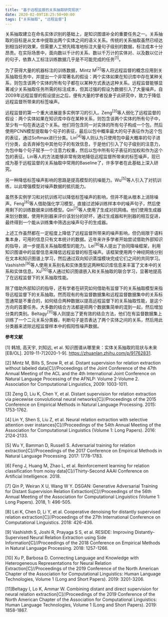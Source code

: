 ```yaml
---
title: "基于远程监督的关系抽取研究现状"
date: 2020-02-09T18:25:58+00:00
tags: ["关系抽取", "远程监督"]
---
```


关系抽取建立在命名实体识别的基础上，是知识图谱补全的重要任务之一。关系抽取的目标是从文本中提取出两个实体之间的语义关系。传统的关系抽取虽然已经达到相当好的效果，但需要人工预先精准地标注大量句子级别的数据，标注成本十分昂贵。在实际场景中，面向数以千计的关系、数以千万计的实体对、以及数以亿计的句子，依靠人工标注训练数据几乎是不可能完成的任务<sup>[1]</sup>。

为了获得大量的机器标注的训练数据，Mintz M<sup>[2]</sup>等人将远程监督的概念应用到关系抽取任务中，并提出一个非常著名的假设：两个实体如果在知识库中存在某种关系，则包含该两个实体的所有句子都在以某种方式表达这种关系。远程监督能够显著减少关系抽取任务所需的标注成本，但其过强的假设为数据引入了大量噪声。自2009年远程监督的假设提出之后，便有大量的学者投身于此研究中，致力于降低远程监督所带来的标签噪声。

远程监督的第一个重大进展是多实例学习的引入。Zeng<sup>[3]</sup>等人弱化了远程监督的假设：两个实体如果在知识库中存在某种关系，则包含该两个实体的所有句子中，至少有一句在表达这个关系。他们将包含同一对实体的所有句子构成一个包，然后使用PCNN模型提取每个句子的表征，最后以包中概率最大的句子表征作为这个包的表征，通过Softmax进行分类。Lin<sup>[4]</sup>等人则认为只使用包中最大概率的句子进行分类，会丢弃掉包中其他句子的有效信息，于是他们引入了句子级别的注意力，为包中每个句子赋予一个注意力权重，然后以包中所有句子表征的加权和作为这个包的表征。Lin等人的方法能够非常有效地降低远程监督所带来的标签噪声，现已成为基于远程监督的关系抽取中常用的Baseline了，许多学者在此基础上深入研究。

另一种降低标签噪声影响的思路是提高模型的抗噪能力。Wu<sup>[5]</sup>等人引入了对抗训练，以此增强模型对噪声数据的抵抗能力。

虽然多实例学习和对抗训练可以降低标签噪声的影响，但并不能从根本上消除噪声。Feng<sup>[6]</sup>等人借助强化学习模型，直接过滤掉训练样本中的噪声句子，然后使用剩下的训练数据来训练模型。Qin<sup>[7]</sup>等人使用了生成对抗网络。他们使用生成器来划分数据，使用判别器来评价该划分的好坏，通过生成器和判别器的相互促进，最终得到一个能从训练集中筛选出噪声句子的生成器。

上述工作虽然都在一定程度上降低了远程监督所带来的噪声影响，但仍局限于语料集本身，可用的信息只有文本统计的数据。近年来许多学者开始尝试借助外部知识的指导，进一步提高关系抽取模型的能力。Lei<sup>[8]</sup>等人提出了协同降噪框架，利用知识图谱中的监督信息来降低远程监督的标签噪声。该框架使用两个神经网络分别在文本和知识图谱上学习，然后通过双向知识蒸馏模块完成它们之间的共同学习。Vashishth<sup>[9]</sup>等人使用关系别名和实体类型这两种知识库信息来丰富了文本中的关系和实体信息。Xu<sup>[10]</sup>等人通过知识图谱嵌入和关系抽取的联合学习，显著地提高了在远程监督下的关系抽取性能。

除了借助外部知识的指导，还有学者在研究如何借助有监督下的关系抽取模型来指导远程监督下的关系抽取。然而现有的有监督数据集和远程监督数据集中的关系标签通常是不重合的，如何结合两种数据以提高远程监督下的关系抽取性能，是这个方向的首要任务。大多数的结合方法都是把两个数据集简单的混到一起，然后增加分类的类别。Beltagy<sup>[11]</sup>等人则提出了更有效的结合方法，他们在有监督数据集上训练了一个二元关系分类器，判断句子是否表达了两个实体之间的关系，然后用此分类器来滤除远程监督样本中的假阳性噪声数据。

**参考文献**

[1]   韩旭, 高天宇, 刘知远, et al. 知识图谱从哪里来：实体关系抽取的现状与未来[EB/OL]. 2019-11-7[2020-1-9]. https://zhuanlan.zhihu.com/p/91762831.

[2]   Mintz M, Bills S, Snow R, et al. Distant supervision for relation extraction without labeled data[C]//Proceedings of the Joint Conference of the 47th Annual Meeting of the ACL and the 4th International Joint Conference on Natural Language Processing of the AFNLP: Volume 2-Volume 2. Association for Computational Linguistics, 2009: 1003-1011.

[3]   Zeng D, Liu K, Chen Y, et al. Distant supervision for relation extraction via piecewise convolutional neural networks[C]//Proceedings of the 2015 Conference on Empirical Methods in Natural Language Processing. 2015: 1753-1762.

[4]   Lin Y, Shen S, Liu Z, et al. Neural relation extraction with selective attention over instances[C]//Proceedings of the 54th Annual Meeting of the Association for Computational Linguistics (Volume 1: Long Papers). 2016: 2124-2133.

[5]   Wu Y, Bamman D, Russell S. Adversarial training for relation extraction[C]//Proceedings of the 2017 Conference on Empirical Methods in Natural Language Processing. 2017: 1778-1783.

[6]   Feng J, Huang M, Zhao L, et al. Reinforcement learning for relation classification from noisy data[C]//Thirty-Second AAAI Conference on Artificial Intelligence. 2018.

[7]   Qin P, Weiran X U, Wang W Y. DSGAN: Generative Adversarial Training for Distant Supervision Relation Extraction[C]//Proceedings of the 56th Annual Meeting of the Association for Computational Linguistics (Volume 1: Long Papers). 2018, 1: 496-505.

[8]   Lei K, Chen D, Li Y, et al. Cooperative denoising for distantly supervised relation extraction[C]//Proceedings of the 27th International Conference on Computational Linguistics. 2018: 426-436.

[9]   Vashishth S, Joshi R, Prayaga S S, et al. RESIDE: Improving Distantly-Supervised Neural Relation Extraction using Side Information[C]//Proceedings of the 2018 Conference on Empirical Methods in Natural Language Processing. 2018: 1257-1266.

[10]  Xu P, Barbosa D. Connecting Language and Knowledge with Heterogeneous Representations for Neural Relation Extraction[C]//Proceedings of the 2019 Conference of the North American Chapter of the Association for Computational Linguistics: Human Language Technologies, Volume 1 (Long and Short Papers). 2019: 3201-3206.

[11]Beltagy I, Lo K, Ammar W. Combining distant and direct supervision for neural relation extraction[C]//Proceedings of the 2019 Conference of the North American Chapter of the Association for Computational Linguistics: Human Language Technologies, Volume 1 (Long and Short Papers). 2019: 1858-1867.